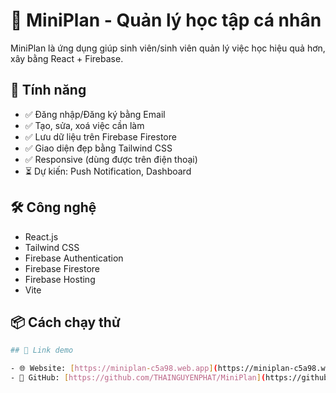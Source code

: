 # 📘 MiniPlan - Quản lý học tập cá nhân

MiniPlan là ứng dụng giúp sinh viên/sinh viên quản lý việc học hiệu quả hơn, xây bằng React + Firebase.

## 🚀 Tính năng
- ✅ Đăng nhập/Đăng ký bằng Email
- ✅ Tạo, sửa, xoá việc cần làm
- ✅ Lưu dữ liệu trên Firebase Firestore
- ✅ Giao diện đẹp bằng Tailwind CSS
- ✅ Responsive (dùng được trên điện thoại)
- ⏳ Dự kiến: Push Notification, Dashboard

## 🛠 Công nghệ
- React.js
- Tailwind CSS
- Firebase Authentication
- Firebase Firestore
- Firebase Hosting
- Vite

## 📦 Cách chạy thử
```bash
## 🔗 Link demo

- 🌐 Website: [https://miniplan-c5a98.web.app](https://miniplan-c5a98.web.app)
- 💾 GitHub: [https://github.com/THAINGUYENPHAT/MiniPlan](https://github.com/THAINGUYENPHAT/MiniPlan)

